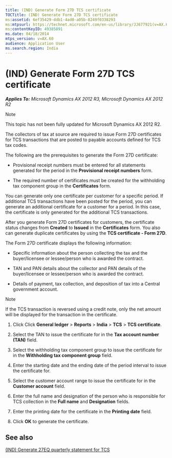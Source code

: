 ```yaml
---
title: (IND) Generate Form 27D TCS certificate
TOCTitle: (IND) Generate Form 27D TCS certificate
ms:assetid: 6ef35429-ddb1-4ad0-a05b-8249f0338293
ms:mtpsurl: https://technet.microsoft.com/en-us/library/JJ677921(v=AX.60)
ms:contentKeyID: 49385891
ms.date: 04/18/2014
mtps_version: v=AX.60
audience: Application User
ms.search.region: India
---
```


# (IND) Generate Form 27D TCS certificate 


_**Applies To:** Microsoft Dynamics AX 2012 R3, Microsoft Dynamics AX 2012 R2_


> [!NOTE]
> <P>This topic has not been fully updated for Microsoft Dynamics AX 2012 R2.</P>



The collectors of tax at source are required to issue Form 27D certificates for TCS transactions that are posted to payable accounts defined for TCS tax codes.

The following are the prerequisites to generate the Form 27D certificate:

  - Provisional receipt numbers must be entered for all statements generated for the period in the **Provisional receipt numbers** form.

  - The required number of certificates must be created for the withholding tax component group in the **Certificates** form.

You can generate only one certificate per customer for a specific period. If additional TCS transactions have been posted for the period, you can generate an additional certificate for a customer for a period. In this case, the certificate is only generated for the additional TCS transactions.

After you generate Form 27D certificates for customers, the certificate status changes from **Created** to **Issued** in the **Certificates** form. You also can generate duplicate certificates by using the **TCS certificate - Form 27D**.

The Form 27D certificate displays the following information:

  - Specific information about the person collecting the tax and the buyer/licensee or lessee/person who is awarded the contract.

  - TAN and PAN details about the collector and PAN details of the buyer/licensee or lessee/person who is awarded the contract.

  - Details of payment, tax collection, and deposition of tax into a Central government account.


> [!NOTE]
> <P>If the TCS transaction is reversed using a credit note, only the net amount will be displayed for the transaction in the certificate.</P>



1.  Click Click **General ledger** \> **Reports** \> **India** \> **TCS** \> **TCS certificate**.

2.  Select the TAN to issue the certificate for in the **Tax account number (TAN)** field.

3.  Select the withholding tax component group to issue the certificate for in the **Withholding tax component group** field.

4.  Enter the starting date and the ending date of the period interval to issue the certificate for.

5.  Select the customer account range to issue the certificate for in the **Customer account** field.

6.  Enter the full name and designation of the person who is responsible for TCS collection in the **Full name** and **Designation** fields.

7.  Enter the printing date for the certificate in the **Printing date** field.

8.  Click **OK** to generate the certificate.

## See also

[(IND) Generate 27EQ quarterly statement for TCS](ind-generate-27eq-quarterly-statement-for-tcs.md)

  


